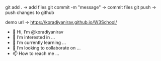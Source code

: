 git add .                   -> add files
git commit -m "message"     -> commit files
git push                    -> push changes to github

demo url                    -> https://koradiyanirav.github.io/W3School/

- 👋 Hi, I’m @koradiyanirav
- 👀 I’m interested in ...
- 🌱 I’m currently learning ...
- 💞️ I’m looking to collaborate on ...
- 📫 How to reach me ...

<!---
KoradiyaNirav is a ✨ special ✨ repository because its `README.md` (this file) appears on your GitHub profile.
You can click the Preview link to take a look at your changes.
--->
